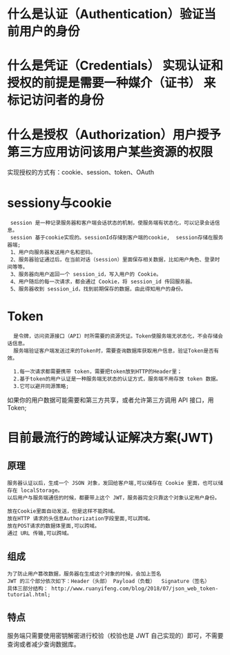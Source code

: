 # 什么是认证（Authentication）验证当前用户的身份
# 什么是凭证（Credentials） 实现认证和授权的前提是需要一种媒介（证书） 来标记访问者的身份
# 什么是授权（Authorization）用户授予第三方应用访问该用户某些资源的权限
  实现授权的方式有：cookie、session、token、OAuth

# sessiony与cookie
     session 是一种记录服务器和客户端会话状态的机制，使服务端有状态化，可以记录会话信息。
     session 基于cookie实现的。sessionId存储到客户端的cookie,  session存储在服务器端;
     1、用户向服务器发送用户名和密码。
     2、服务器验证通过后，在当前对话（session）里面保存相关数据，比如用户角色、登录时间等等。
     3、服务器向用户返回一个 session_id，写入用户的 Cookie。
     4、用户随后的每一次请求，都会通过 Cookie，将 session_id 传回服务器。
     5、服务器收到 session_id，找到前期保存的数据，由此得知用户的身份。

# Token
      是令牌，访问资源接口（API）时所需要的资源凭证。Token使服务端无状态化，不会存储会话信息。
      服务端验证客户端发送过来的Token时，需要查询数据库获取用户信息，验证Token是否有效。

      1.每一次请求都需要携带 token，需要把token放到HTTP的Header里；
      2.基于token的用户认证是一种服务端无状态的认证方式，服务端不用存放 token 数据。
      3.它可以避开同源策略;
      
  如果你的用户数据可能需要和第三方共享，或者允许第三方调用 API 接口，用Token; 


# 目前最流行的跨域认证解决方案(JWT)
 ## 原理
    服务器认证以后，生成一个 JSON 对象，发回给客户端,可以储存在 Cookie 里面，也可以储存在 localStorage。
    以后用户与服务端通信的时候，都要带上这个 JWT，服务器完全只靠这个对象认定用户身份。

    放在Cookie里面自动发送，但是这样不能跨域。
    放在HTTP 请求的头信息Authorization字段里面,可以跨域。
    放在POST请求的数据体里面,可以跨域。
    通过 URL 传输,可以跨域。
    
 ## 组成
    为了防止用户篡改数据，服务器在生成这个对象的时候，会加上签名
    JWT 的三个部分依次如下：Header（头部） Payload（负载）  Signature（签名）  
    具体三部分结构： http://www.ruanyifeng.com/blog/2018/07/json_web_token-tutorial.html;
 ## 特点
   服务端只需要使用密钥解密进行校验（校验也是 JWT 自己实现的）即可，不需要查询或者减少查询数据库。